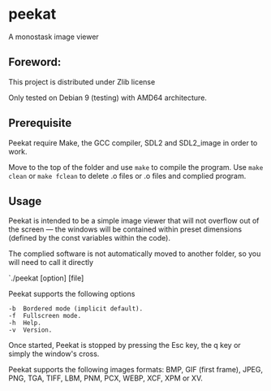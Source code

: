 # peekat
A monostask image viewer

## Foreword:
This project is distributed under Zlib license

Only tested on Debian 9 (testing) with AMD64 architecture.

## Prerequisite
Peekat require Make, the GCC compiler, SDL2 and SDL2_image in order to work.

Move to the top of the folder and use `make` to compile the program. Use `make clean` or `make fclean` to delete .o files or .o files and complied program.

## Usage

Peekat is intended to be a simple image viewer that will not overflow out of the screen — the windows will be contained within preset dimensions (defined by the const variables within the code).

The complied software is not automatically moved to another folder, so you will need to call it directly

`./peekat [option] [file]

Peekat supports the following options

```
-b	Bordered mode (implicit default).
-f	Fullscreen mode.
-h	Help.
-v	Version.
```

Once started, Peekat is stopped by pressing the Esc key, the q key or simply the window's cross.

Peekat supports the following images formats: BMP, GIF (first frame), JPEG, PNG, TGA, TIFF, LBM, PNM, PCX, WEBP, XCF, XPM or XV.
